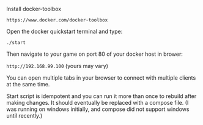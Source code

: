 Install docker-toolbox

`https://www.docker.com/docker-toolbox`

Open the docker quickstart terminal and type:

`./start`

Then navigate to your game on port 80 of your docker host
in brower: 

`http://192.168.99.100`    (yours may vary)

You can open multiple tabs in your browser to connect with multiple clients at the same time.

Start script is idempotent and you can run it more than once to rebuild after making changes.
It should eventually be replaced with a compose file.  (I was running on windows initially, and compose did not support windows until recently.)
